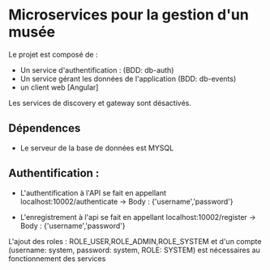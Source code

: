 # Microservices pour la gestion d'un musée
Le projet est composé de :
- Un service d'authentification : (BDD: db-auth)
- Un service gérant les données de l'application (BDD: db-events)
- un client web [Angular]

Les services de discovery et gateway sont désactivés.

## Dépendences
- Le serveur de la base de données est MYSQL

## Authentification :

- L'authentification à l'API se fait en appellant localhost:10002/authenticate 
-> Body : {'username','password'}

- L'enregistrement à l'api se fait en appellant localhost:10002/register 
-> Body : {'username','password'}

L'ajout des roles : ROLE_USER,ROLE_ADMIN,ROLE_SYSTEM et d'un compte (username: system, password: system, ROLE: SYSTEM) est nécessaires au fonctionnement des services

